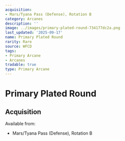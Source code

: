 ```yaml
---
acquisition:
- Mars/Tyana Pass (Defense), Rotation B
category: Arcanes
description: ''
image: ../images/primary-plated-round-734177dc2a.png
last_updated: '2025-09-17'
name: Primary Plated Round
rarity: Rare
source: WFCD
tags:
- Primary Arcane
- Arcanes
tradable: true
type: Primary Arcane
---
```


# Primary Plated Round

## Acquisition

Available from:
- Mars/Tyana Pass (Defense), Rotation B

